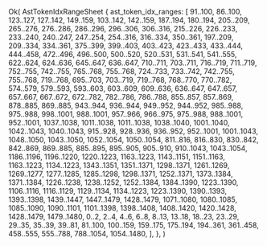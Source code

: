 Ok(
    AstTokenIdxRangeSheet {
        ast_token_idx_ranges: [
            91..100,
            86..100,
            123..127,
            127..142,
            149..159,
            103..142,
            142..159,
            187..194,
            180..194,
            205..209,
            265..276,
            276..286,
            286..296,
            296..306,
            306..316,
            215..226,
            226..233,
            233..240,
            240..247,
            247..254,
            254..316,
            316..334,
            350..361,
            197..209,
            209..334,
            334..361,
            375..399,
            399..403,
            403..423,
            423..433,
            433..444,
            444..458,
            472..496,
            496..500,
            500..520,
            520..531,
            531..541,
            541..555,
            622..624,
            624..636,
            645..647,
            636..647,
            710..711,
            703..711,
            716..719,
            711..719,
            752..755,
            742..755,
            765..768,
            755..768,
            724..733,
            733..742,
            742..755,
            755..768,
            719..768,
            695..703,
            703..719,
            719..768,
            768..770,
            770..782,
            574..579,
            579..593,
            593..603,
            603..609,
            609..636,
            636..647,
            647..657,
            657..667,
            667..672,
            672..782,
            782..786,
            786..788,
            855..857,
            857..869,
            878..885,
            869..885,
            943..944,
            936..944,
            949..952,
            944..952,
            985..988,
            975..988,
            998..1001,
            988..1001,
            957..966,
            966..975,
            975..988,
            988..1001,
            952..1001,
            1037..1038,
            1011..1038,
            1011..1038,
            1038..1040,
            1001..1040,
            1042..1043,
            1040..1043,
            915..928,
            928..936,
            936..952,
            952..1001,
            1001..1043,
            1048..1050,
            1043..1050,
            1052..1054,
            1050..1054,
            811..816,
            816..830,
            830..842,
            842..869,
            869..885,
            885..895,
            895..905,
            905..910,
            910..1043,
            1043..1054,
            1186..1196,
            1196..1220,
            1220..1223,
            1163..1223,
            1143..1151,
            1151..1163,
            1163..1223,
            1134..1223,
            1343..1351,
            1351..1371,
            1298..1371,
            1261..1269,
            1269..1277,
            1277..1285,
            1285..1298,
            1298..1371,
            1252..1371,
            1373..1384,
            1371..1384,
            1226..1238,
            1238..1252,
            1252..1384,
            1384..1390,
            1223..1390,
            1106..1116,
            1116..1129,
            1129..1134,
            1134..1223,
            1223..1390,
            1390..1393,
            1393..1398,
            1439..1447,
            1447..1479,
            1428..1479,
            1071..1080,
            1080..1085,
            1085..1090,
            1090..1101,
            1101..1398,
            1398..1408,
            1408..1420,
            1420..1428,
            1428..1479,
            1479..1480,
            0..2,
            2..4,
            4..6,
            6..8,
            8..13,
            13..18,
            18..23,
            23..29,
            29..35,
            35..39,
            39..81,
            81..100,
            100..159,
            159..175,
            175..194,
            194..361,
            361..458,
            458..555,
            555..788,
            788..1054,
            1054..1480,
        ],
    },
)
